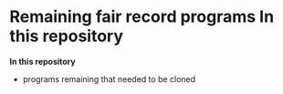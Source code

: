 # Remaining fair record programs In this repository
**In this repository**
- programs remaining that needed to be cloned